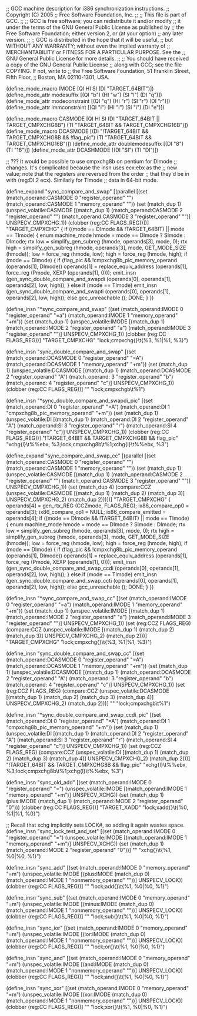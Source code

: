 ;; GCC machine description for i386 synchronization instructions.
;; Copyright (C) 2005
;; Free Software Foundation, Inc.
;;
;; This file is part of GCC.
;;
;; GCC is free software; you can redistribute it and/or modify
;; it under the terms of the GNU General Public License as published by
;; the Free Software Foundation; either version 2, or (at your option)
;; any later version.
;;
;; GCC is distributed in the hope that it will be useful,
;; but WITHOUT ANY WARRANTY; without even the implied warranty of
;; MERCHANTABILITY or FITNESS FOR A PARTICULAR PURPOSE.  See the
;; GNU General Public License for more details.
;;
;; You should have received a copy of the GNU General Public License
;; along with GCC; see the file COPYING.  If not, write to
;; the Free Software Foundation, 51 Franklin Street, Fifth Floor,
;; Boston, MA 02110-1301, USA.

(define_mode_macro IMODE [QI HI SI (DI "TARGET_64BIT")])
(define_mode_attr modesuffix [(QI "b") (HI "w") (SI "l") (DI "q")])
(define_mode_attr modeconstraint [(QI "q") (HI "r") (SI "r") (DI "r")])
(define_mode_attr immconstraint [(QI "i") (HI "i") (SI "i") (DI "e")])

(define_mode_macro CASMODE [QI HI SI (DI "TARGET_64BIT || TARGET_CMPXCHG8B")
			   (TI "TARGET_64BIT && TARGET_CMPXCHG16B")])
(define_mode_macro DCASMODE
  [(DI "!TARGET_64BIT && TARGET_CMPXCHG8B && !flag_pic")
   (TI "TARGET_64BIT && TARGET_CMPXCHG16B")])
(define_mode_attr doublemodesuffix [(DI "8") (TI "16")])
(define_mode_attr DCASHMODE [(DI "SI") (TI "DI")])

;; ??? It would be possible to use cmpxchg8b on pentium for DImode
;; changes.  It's complicated because the insn uses ecx:ebx as the
;; new value; note that the registers are reversed from the order
;; that they'd be in with (reg:DI 2 ecx).  Similarly for TImode 
;; data in 64-bit mode.

(define_expand "sync_compare_and_swap<mode>"
  [(parallel
    [(set (match_operand:CASMODE 0 "register_operand" "")
	  (match_operand:CASMODE 1 "memory_operand" ""))
     (set (match_dup 1)
	  (unspec_volatile:CASMODE
	    [(match_dup 1)
	     (match_operand:CASMODE 2 "register_operand" "")
	     (match_operand:CASMODE 3 "register_operand" "")]
	    UNSPECV_CMPXCHG_1))
     (clobber (reg:CC FLAGS_REG))])]
  "TARGET_CMPXCHG"
{
  if ((<MODE>mode == DImode && !TARGET_64BIT) || <MODE>mode == TImode)
    {
      enum machine_mode hmode = <MODE>mode == DImode ? SImode : DImode;
      rtx low = simplify_gen_subreg (hmode, operands[3], <MODE>mode, 0);
      rtx high = simplify_gen_subreg (hmode, operands[3], <MODE>mode,
				      GET_MODE_SIZE (hmode));
      low = force_reg (hmode, low);
      high = force_reg (hmode, high);
      if (<MODE>mode == DImode)
	{
	  if (flag_pic && !cmpxchg8b_pic_memory_operand (operands[1], DImode))
	    operands[1] = replace_equiv_address (operands[1],
						 force_reg (Pmode,
							    XEXP (operands[1],
								  0)));
	  emit_insn (gen_sync_double_compare_and_swapdi
		     (operands[0], operands[1], operands[2], low, high));
	}
      else if (<MODE>mode == TImode)
	emit_insn (gen_sync_double_compare_and_swapti
		   (operands[0], operands[1], operands[2], low, high));
      else
	gcc_unreachable ();
      DONE;
    }
})

(define_insn "*sync_compare_and_swap<mode>"
  [(set (match_operand:IMODE 0 "register_operand" "=a")
	(match_operand:IMODE 1 "memory_operand" "+m"))
   (set (match_dup 1)
	(unspec_volatile:IMODE
	  [(match_dup 1)
	   (match_operand:IMODE 2 "register_operand" "a")
	   (match_operand:IMODE 3 "register_operand" "<modeconstraint>")]
	  UNSPECV_CMPXCHG_1))
   (clobber (reg:CC FLAGS_REG))]
  "TARGET_CMPXCHG"
  "lock\;cmpxchg{<modesuffix>}\t{%3, %1|%1, %3}")

(define_insn "sync_double_compare_and_swap<mode>"
  [(set (match_operand:DCASMODE 0 "register_operand" "=A")
	(match_operand:DCASMODE 1 "memory_operand" "+m"))
   (set (match_dup 1)
	(unspec_volatile:DCASMODE
	  [(match_dup 1)
	   (match_operand:DCASMODE 2 "register_operand" "A")
	   (match_operand:<DCASHMODE> 3 "register_operand" "b")
	   (match_operand:<DCASHMODE> 4 "register_operand" "c")]
	  UNSPECV_CMPXCHG_1))
   (clobber (reg:CC FLAGS_REG))]
  ""
  "lock\;cmpxchg<doublemodesuffix>b\t%1")

(define_insn "*sync_double_compare_and_swapdi_pic"
  [(set (match_operand:DI 0 "register_operand" "=A")
	(match_operand:DI 1 "cmpxchg8b_pic_memory_operand" "+m"))
   (set (match_dup 1)
	(unspec_volatile:DI
	  [(match_dup 1)
	   (match_operand:DI 2 "register_operand" "A")
	   (match_operand:SI 3 "register_operand" "r")
	   (match_operand:SI 4 "register_operand" "c")]
	  UNSPECV_CMPXCHG_1))
   (clobber (reg:CC FLAGS_REG))]
  "!TARGET_64BIT && TARGET_CMPXCHG8B && flag_pic"
  "xchg{l}\t%%ebx, %3\;lock\;cmpxchg8b\t%1\;xchg{l}\t%%ebx, %3")

(define_expand "sync_compare_and_swap_cc<mode>"
  [(parallel
    [(set (match_operand:CASMODE 0 "register_operand" "")
	  (match_operand:CASMODE 1 "memory_operand" ""))
     (set (match_dup 1)
	  (unspec_volatile:CASMODE
	    [(match_dup 1)
	     (match_operand:CASMODE 2 "register_operand" "")
	     (match_operand:CASMODE 3 "register_operand" "")]
	    UNSPECV_CMPXCHG_1))
     (set (match_dup 4)
	  (compare:CCZ
	    (unspec_volatile:CASMODE
	      [(match_dup 1) (match_dup 2) (match_dup 3)] UNSPECV_CMPXCHG_2)
	    (match_dup 2)))])]
  "TARGET_CMPXCHG"
{
  operands[4] = gen_rtx_REG (CCZmode, FLAGS_REG);
  ix86_compare_op0 = operands[3];
  ix86_compare_op1 = NULL;
  ix86_compare_emitted = operands[4];
  if ((<MODE>mode == DImode && !TARGET_64BIT) || <MODE>mode == TImode)
    {
      enum machine_mode hmode = <MODE>mode == DImode ? SImode : DImode;
      rtx low = simplify_gen_subreg (hmode, operands[3], <MODE>mode, 0);
      rtx high = simplify_gen_subreg (hmode, operands[3], <MODE>mode,
				      GET_MODE_SIZE (hmode));
      low = force_reg (hmode, low);
      high = force_reg (hmode, high);
      if (<MODE>mode == DImode)
	{
	  if (flag_pic && !cmpxchg8b_pic_memory_operand (operands[1], DImode))
	    operands[1] = replace_equiv_address (operands[1],
						 force_reg (Pmode,
							    XEXP (operands[1],
								  0)));
	  emit_insn (gen_sync_double_compare_and_swap_ccdi
		     (operands[0], operands[1], operands[2], low, high));
	}
      else if (<MODE>mode == TImode)
	emit_insn (gen_sync_double_compare_and_swap_ccti
		   (operands[0], operands[1], operands[2], low, high));
      else
	gcc_unreachable ();
      DONE;
    }
})

(define_insn "*sync_compare_and_swap_cc<mode>"
  [(set (match_operand:IMODE 0 "register_operand" "=a")
	(match_operand:IMODE 1 "memory_operand" "+m"))
   (set (match_dup 1)
	(unspec_volatile:IMODE
	  [(match_dup 1)
	   (match_operand:IMODE 2 "register_operand" "a")
	   (match_operand:IMODE 3 "register_operand" "<modeconstraint>")]
	  UNSPECV_CMPXCHG_1))
   (set (reg:CCZ FLAGS_REG)
	(compare:CCZ
	  (unspec_volatile:IMODE
	    [(match_dup 1) (match_dup 2) (match_dup 3)] UNSPECV_CMPXCHG_2)
	  (match_dup 2)))]
  "TARGET_CMPXCHG"
  "lock\;cmpxchg{<modesuffix>}\t{%3, %1|%1, %3}")

(define_insn "sync_double_compare_and_swap_cc<mode>"
  [(set (match_operand:DCASMODE 0 "register_operand" "=A")
	(match_operand:DCASMODE 1 "memory_operand" "+m"))
   (set (match_dup 1)
	(unspec_volatile:DCASMODE
	  [(match_dup 1)
	   (match_operand:DCASMODE 2 "register_operand" "A")
	   (match_operand:<DCASHMODE> 3 "register_operand" "b")
	   (match_operand:<DCASHMODE> 4 "register_operand" "c")]
	  UNSPECV_CMPXCHG_1))
   (set (reg:CCZ FLAGS_REG)
	(compare:CCZ
	  (unspec_volatile:DCASMODE
	    [(match_dup 1) (match_dup 2) (match_dup 3) (match_dup 4)]
	    UNSPECV_CMPXCHG_2)
	  (match_dup 2)))]
  ""
  "lock\;cmpxchg<doublemodesuffix>b\t%1")

(define_insn "*sync_double_compare_and_swap_ccdi_pic"
  [(set (match_operand:DI 0 "register_operand" "=A")
	(match_operand:DI 1 "cmpxchg8b_pic_memory_operand" "+m"))
   (set (match_dup 1)
	(unspec_volatile:DI
	  [(match_dup 1)
	   (match_operand:DI 2 "register_operand" "A")
	   (match_operand:SI 3 "register_operand" "r")
	   (match_operand:SI 4 "register_operand" "c")]
	  UNSPECV_CMPXCHG_1))
   (set (reg:CCZ FLAGS_REG)
	(compare:CCZ
	  (unspec_volatile:DI
	    [(match_dup 1) (match_dup 2) (match_dup 3) (match_dup 4)]
	    UNSPECV_CMPXCHG_2)
	  (match_dup 2)))]
  "!TARGET_64BIT && TARGET_CMPXCHG8B && flag_pic"
  "xchg{l}\t%%ebx, %3\;lock\;cmpxchg8b\t%1\;xchg{l}\t%%ebx, %3")

(define_insn "sync_old_add<mode>"
  [(set (match_operand:IMODE 0 "register_operand" "=<modeconstraint>")
	(unspec_volatile:IMODE
	  [(match_operand:IMODE 1 "memory_operand" "+m")] UNSPECV_XCHG))
   (set (match_dup 1)
	(plus:IMODE (match_dup 1)
		    (match_operand:IMODE 2 "register_operand" "0")))
   (clobber (reg:CC FLAGS_REG))]
  "TARGET_XADD"
  "lock\;xadd{<modesuffix>}\t{%0, %1|%1, %0}")

;; Recall that xchg implicitly sets LOCK#, so adding it again wastes space.
(define_insn "sync_lock_test_and_set<mode>"
  [(set (match_operand:IMODE 0 "register_operand" "=<modeconstraint>")
	(unspec_volatile:IMODE
	  [(match_operand:IMODE 1 "memory_operand" "+m")] UNSPECV_XCHG))
   (set (match_dup 1)
	(match_operand:IMODE 2 "register_operand" "0"))]
  ""
  "xchg{<modesuffix>}\t{%1, %0|%0, %1}")

(define_insn "sync_add<mode>"
  [(set (match_operand:IMODE 0 "memory_operand" "=m")
	(unspec_volatile:IMODE
	  [(plus:IMODE (match_dup 0)
	     (match_operand:IMODE 1 "nonmemory_operand" "<modeconstraint><immconstraint>"))]
	  UNSPECV_LOCK))
   (clobber (reg:CC FLAGS_REG))]
  ""
  "lock\;add{<modesuffix>}\t{%1, %0|%0, %1}")

(define_insn "sync_sub<mode>"
  [(set (match_operand:IMODE 0 "memory_operand" "=m")
	(unspec_volatile:IMODE
	  [(minus:IMODE (match_dup 0)
	     (match_operand:IMODE 1 "nonmemory_operand" "<modeconstraint><immconstraint>"))]
	  UNSPECV_LOCK))
   (clobber (reg:CC FLAGS_REG))]
  ""
  "lock\;sub{<modesuffix>}\t{%1, %0|%0, %1}")

(define_insn "sync_ior<mode>"
  [(set (match_operand:IMODE 0 "memory_operand" "=m")
	(unspec_volatile:IMODE
	  [(ior:IMODE (match_dup 0)
	     (match_operand:IMODE 1 "nonmemory_operand" "<modeconstraint><immconstraint>"))]
	  UNSPECV_LOCK))
   (clobber (reg:CC FLAGS_REG))]
  ""
  "lock\;or{<modesuffix>}\t{%1, %0|%0, %1}")

(define_insn "sync_and<mode>"
  [(set (match_operand:IMODE 0 "memory_operand" "=m")
	(unspec_volatile:IMODE
	  [(and:IMODE (match_dup 0)
	     (match_operand:IMODE 1 "nonmemory_operand" "<modeconstraint><immconstraint>"))]
	  UNSPECV_LOCK))
   (clobber (reg:CC FLAGS_REG))]
  ""
  "lock\;and{<modesuffix>}\t{%1, %0|%0, %1}")

(define_insn "sync_xor<mode>"
  [(set (match_operand:IMODE 0 "memory_operand" "=m")
	(unspec_volatile:IMODE
	  [(xor:IMODE (match_dup 0)
	     (match_operand:IMODE 1 "nonmemory_operand" "<modeconstraint><immconstraint>"))]
	  UNSPECV_LOCK))
   (clobber (reg:CC FLAGS_REG))]
  ""
  "lock\;xor{<modesuffix>}\t{%1, %0|%0, %1}")
